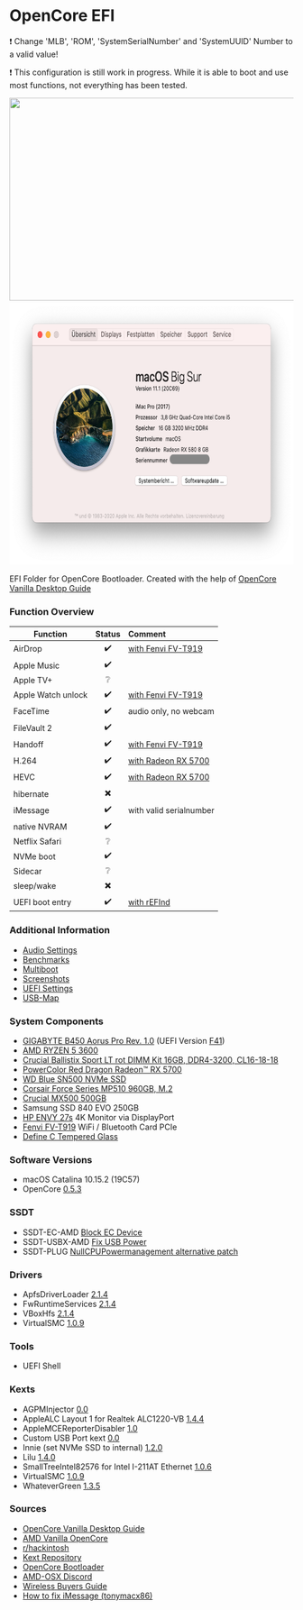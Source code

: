 OpenCore EFI
================

:exclamation: Change 'MLB', 'ROM', 'SystemSerialNumber' and 'SystemUUID' Number to a valid value!

:exclamation: This configuration is still work in progress. While it is able to boot and use most functions, not everything has been tested.

<img src="https://github.com/mipxx/OpenCoreEFI/blob/master/Docs/UEFI/refind.png" width="640" height="360"/>

<img src="https://github.com/mipxx/OpenCoreEFI/blob/master/Docs/System/System_Info_1.png" width="698" height="465"/>

EFI Folder for OpenCore Bootloader.
Created with the help of [OpenCore Vanilla Desktop Guide](https://khronokernel-2.gitbook.io/opencore-vanilla-desktop-guide/)

### Function Overview

| Function        | Status                   | Comment                 |
| --------------- | :----------------------: | :---------------------- |
| AirDrop         | :heavy_check_mark:       | [with Fenvi FV-T919](https://www.aliexpress.com/item/4000167777406.html) |
| Apple Music     | :heavy_check_mark:       |                         |
| Apple TV+       | :grey_question:          |                         |
| Apple Watch unlock | :heavy_check_mark:       | [with Fenvi FV-T919](https://www.aliexpress.com/item/4000167777406.html) |
| FaceTime        | :heavy_check_mark:       | audio only, no webcam   |
| FileVault 2     | :heavy_check_mark:       |                         |
| Handoff         | :heavy_check_mark:       | [with Fenvi FV-T919](https://www.aliexpress.com/item/4000167777406.html) |
| H.264           | :heavy_check_mark:       | [with Radeon RX 5700](https://github.com/mipxx/OpenCoreEFI/blob/master/Docs/System.md#hardware-encoding)  |
| HEVC            | :heavy_check_mark:       | [with Radeon RX 5700](https://github.com/mipxx/OpenCoreEFI/blob/master/Docs/System.md#hardware-encoding)  |
| hibernate       | :heavy_multiplication_x: |                         |
| iMessage        | :heavy_check_mark:       | with valid serialnumber |
| native NVRAM    | :heavy_check_mark:       |                         |
| Netflix Safari  | :grey_question:          |                         |
| NVMe boot       | :heavy_check_mark:       |                         |
| Sidecar         | :grey_question:          |                         |
| sleep/wake      | :heavy_multiplication_x: |                         |
| UEFI boot entry | :heavy_check_mark:       | [with rEFInd](https://github.com/mipxx/OpenCoreEFI/blob/master/Docs/Multiboot.md#refind) |

### Additional Information

- [Audio Settings](https://github.com/mipxx/OpenCoreEFI/blob/master/Docs/Audio.md)
- [Benchmarks](https://github.com/mipxx/OpenCoreEFI/blob/master/Docs/Benchmark.md)
- [Multiboot](https://github.com/mipxx/OpenCoreEFI/blob/master/Docs/Multiboot.md)
- [Screenshots](https://github.com/mipxx/OpenCoreEFI/blob/master/Docs/System.md)
- [UEFI Settings](https://github.com/mipxx/OpenCoreEFI/blob/master/Docs/UEFI.md)
- [USB-Map](https://github.com/mipxx/OpenCoreEFI/blob/master/Docs/USB-Map.md)

### System Components

- [GIGABYTE B450 Aorus Pro Rev. 1.0](https://de.aorus.com/product-detail.php?p=794&t=53&t2=57&t3=121) (UEFI Version [F41](http://download.gigabyte.eu/FileList/BIOS/mb_bios_b450-aorus-pro_f41_n.zip))
- [AMD RYZEN 5 3600](https://www.amd.com/de/products/cpu/amd-ryzen-5-3600)
- [Crucial Ballistix Sport LT rot DIMM Kit 16GB, DDR4-3200, CL16-18-18](https://ballistixgaming.com/products/dram/sport/ballistix-sport-lt-ddr4/ballistix-sport-lt-ddr4-rc.html)
- [PowerColor Red Dragon Radeon™ RX 5700](https://www.powercolor.com/product?id=1565954303)
- [WD Blue SN500 NVMe SSD](https://shop.westerndigital.com/de-de/products/internal-drives/wd-blue-sn500-nvme-ssd#WDS500G1B0C)
- [Corsair Force Series MP510 960GB, M.2](https://www.corsair.com/de/de/Kategorien/Produkte/Datenspeicher/M-2-SSDs/Force-Series-MP510/p/CSSD-F960GBMP510)
- [Crucial MX500 500GB](http://eu.crucial.com/eur/en/ssd/storage-ssd-mx500)
- Samsung SSD 840 EVO 250GB
- [HP ENVY 27s](https://store.hp.com/GermanyStore/Merch/Product.aspx?id=Y6K73AA&opt=ABB&sel=MTO) 4K Monitor via DisplayPort
- [Fenvi FV-T919](https://www.aliexpress.com/item/4000167777406.html) WiFi / Bluetooth Card PCIe
- [Define C Tempered Glass](https://www.fractal-design.com/products/cases/define/define-c-tempered-glass/black/)

### Software Versions

- macOS Catalina 10.15.2 (19C57)
- OpenCore [0.5.3](https://github.com/acidanthera/OpenCorePkg/releases/tag/0.5.3)

### SSDT
- SSDT-EC-AMD [Block EC Device](https://khronokernel-2.gitbook.io/opencore-vanilla-desktop-guide/amd-config.plist/amd-config#acpi)
- SSDT-USBX-AMD [Fix USB Power](https://github.com/khronokernel/Opencore-Vanilla-Desktop-Guide/blob/master/AMD/AMD-USB-map.md#fixing-usb-power-on-amd)
- SSDT-PLUG [NullCPUPowermanagement alternative patch](https://github.com/khronokernel/Opencore-Vanilla-Desktop-Guide/blob/master/AMD/NullCPU-patch.md)

### Drivers
- ApfsDriverLoader [2.1.4](https://github.com/acidanthera/AppleSupportPkg/releases/tag/2.1.4)
- FwRuntimeServices [2.1.4](https://github.com/acidanthera/AppleSupportPkg/releases/tag/2.1.4)
- VBoxHfs [2.1.4](https://github.com/acidanthera/AppleSupportPkg/releases/tag/2.1.4)
- VirtualSMC [1.0.9](https://github.com/acidanthera/VirtualSMC/releases/tag/1.0.9)

### Tools
- UEFI Shell

### Kexts
- AGPMInjector [0.0](https://github.com/khronokernel/Opencore-Vanilla-Desktop-Guide/blob/master/AMD/NullCPU-patch.md#3-creating-the-agpm-injector-kext)
- AppleALC Layout 1 for Realtek ALC1220-VB [1.4.4](https://github.com/acidanthera/AppleALC/releases/tag/1.4.4)
- AppleMCEReporterDisabler [1.0](https://github.com/AMD-OSX/AMD_Vanilla/blob/master/Extra/AppleMCEReporterDisabler.kext.zip)
- Custom USB Port kext [0.0](https://github.com/khronokernel/Opencore-Vanilla-Desktop-Guide/blob/master/AMD/AMD-USB-map.md)
- Innie (set NVMe SSD to internal) [1.2.0](https://forums.macrumors.com/threads/innie-a-fix-for-pci-drives-seen-as-external.2136229/#post-26433989)
- Lilu [1.4.0](https://github.com/acidanthera/Lilu/releases/tag/1.4.0)
- SmallTreeIntel82576 for Intel I-211AT Ethernet [1.0.6](https://drive.google.com/file/d/0B5Txx3pb7pgcOG5lSEF2VzFySWM/view)
- VirtualSMC [1.0.9](https://github.com/acidanthera/VirtualSMC/releases/tag/1.0.9)
- WhateverGreen [1.3.5](https://github.com/acidanthera/WhateverGreen/releases/tag/1.3.5)

### Sources
- [OpenCore Vanilla Desktop Guide](https://khronokernel-2.gitbook.io/opencore-vanilla-desktop-guide/)
- [AMD Vanilla OpenCore](https://github.com/AMD-OSX/AMD_Vanilla/tree/opencore)
- [r/hackintosh](https://www.reddit.com/r/hackintosh/)
- [Kext Repository](https://1drv.ms/f/s!AiP7m5LaOED-m-J8-MLJGnOgAqnjGw)
- [OpenCore Bootloader](https://github.com/acidanthera/OpenCorePkg)
- [AMD-OSX Discord](https://discord.gg/EfCYAJW)
- [Wireless Buyers Guide](https://khronokernel-7.gitbook.io/wireless-buyers-guide/)
- [How to fix iMessage (tonymacx86)](https://www.tonymacx86.com/threads/how-to-fix-imessage.110471/)